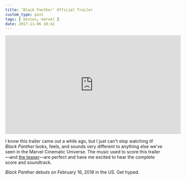 ```yaml
---
title: ‘Black Panther’ Official Trailer
custom_type: post
tags: [ movies, marvel ]
date: 2017-11-06 10:42
---
```


<div class="iframe-container">
<iframe width="560" height="315" src="https://www.youtube-nocookie.com/embed/xjDjIWPwcPU?rel=0" frameborder="0" allowfullscreen></iframe>
</div>

I know this trailer came out a while ago, but I just can't stop watching it! *Black Panther* looks, feels, and sounds very different to anything else we've seen in the Marvel Cinematic Universe. The music used to score this trailer—and [the teaser](https://youtu.be/dxWvtMOGAhw)—are perfect and have me excited to hear the complete score and soundtrack.

*Black Panther* debuts on February 16, 2018 in the US. Get hyped.